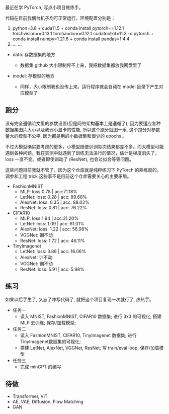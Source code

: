最近在学 PyTorch, 写点小项目练练手。

代码在目前我俩台机子均可正常运行，环境配置分别是：

1. python=3.8 + cuda11.5 + conda install pytorch==1.12.1 torchvision==0.13.1 torchaudio==0.12.1 cudatoolkit=11.3 -c pytorch + conda install numpy=1.21.6 + conda install pandas=1.4.4
2. ... ...

- data: 存数据集的地方
  - 数据集 github 大小限制传不上来，我把数据集都放我网盘里了

- model: 存模型的地方
  - 同样，大小限制我也没传上来。运行程序就会自动在 model 目录下产生对应模型了

## 跑分
没有完全遵循论文里的参数设置(但是网络架构基本上是遵循了), 因为要适应各种数据集图片大小以及我弱小显卡的性能, 所以这个跑分就图一乐, 这个跑分对参数量大的模型不公平, 因为都是用的小数据集和很少的 epochs 。

不过大模型确实要考虑的更多，小模型随便训训每次结果都差不多。而大模型可能遇到各种问题，我在实测中就遇到了训练无法进行的情况，估计是梯度消失了，loss 一直不变。或者即使训动了 (ResNet), 也会过拟合等等问题。

这些问题目前我就不管了，因为这个仓库就是纯粹练习下 PyTorch 的熟练度的。调参和工程 trick 这些事不是目前这个仓库需要关心的主要矛盾。

- FashionMNIST
  - MLP: loss:0.78  | acc:71.18%
  - LetNet: loss:   0.28 | acc:  89.68%
  - AlexNet: loss:   0.35 | acc:  88.02%
  - ResNet: loss:   0.81 | acc:  76.22%
- CIFAR10
  - MLP: loss:1.94  | acc:31.20%
  - LetNet: loss:   1.09 | acc:  61.01%
  - AlexNet: loss:   1.22 | acc:  56.98%
  - VGGNet: 训不动
  - ResNet: loss:   1.72 | acc:  46.11%
- TinyImagenet
  - LetNet: loss:   3.86 | acc:  16.06%
  - AlexNet: 训不动
  - VGGNet: 训不动
  - ResNet: loss:   5.91 | acc:   5.98%

## 练习

如果以后手生了, 又忘了咋写代码了, 就把这个项目复现一次就行了, 热热手。

- 任务一
  - 读入 MNIST, FashionMNIST, CIFAR10 数据集; 进行 3x3 的可视化; 搭建 MLP 去训练; 保存/加载模型;
- 任务二
  - 读入 FashionMNIST, CIFAR10, TinyImagenet 数据集; 进行TinyImagenet数据集的可视化;
  - 搭建 LetNet, AlexNet, VGGNet, ResNet; 写 train/eval loop; 保存/加载模型
- 任务三
  - 完成 minGPT 的编写

## 待做
- Transformer, ViT
- AE, VAE, Diffusion, Flow Matching
- GAN